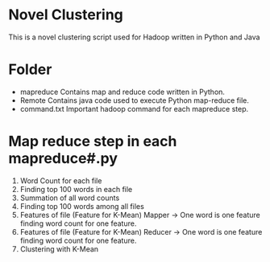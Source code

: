 # Novel Clustering
This is a novel clustering script used for Hadoop written in Python and Java

# Folder
- mapreduce    Contains map and reduce code written in Python.
- Remote       Contains java code used to execute Python map-reduce file.
- command.txt Important hadoop command for each mapreduce step.

# Map reduce step in each mapreduce#.py
1. Word Count for each file
2. Finding top 100 words in each file
3. Summation of all word counts
4. Finding top 100 words among all files
5. Features of file (Feature for K-Mean) Mapper -> One word is one feature
   finding word count for one feature.
6. Features of file (Feature for K-Mean) Reducer -> One word is one feature
   finding word count for one feature.
7. Clustering with K-Mean
